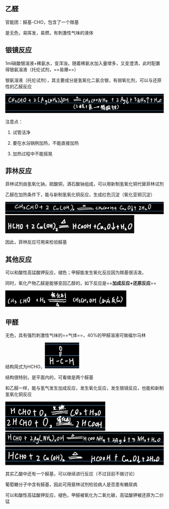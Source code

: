 ## 乙醛

官能团：醛基-CHO，包含了一个羰基

是无色，易挥发，易燃，有刺激性气味的液体



## 银镜反应

1ml硝酸银溶液+稀氨水，变浑浊，随着稀氨水加入量增多，又变澄清，此时配置得银氨溶液（托伦试剂，==易爆==）

银氨溶液（托伦试剂），其主要成分是氢氧化二氨合银，有弱氧化剂，可以与还原性的乙醛反应

<div align=left><img src="assets/image-20220518135131330.png" alt="image-20220518135131330" style="zoom:50%;" /></div>

注意点：

1. 试管洁净

2. 要在水浴锅例加热，不能直接加热
3. 加热过程中不能摇晃

## 菲林反应

菲林试剂由氢氧化钠，硫酸铜，酒石酸钠组成，可以用新制氢氧化铜代替菲林试剂

乙醛在加热条件下，能与新制氢氧化铜反应，生成红色沉淀（氧化亚铜沉淀）

<div align=left><img src="assets/image-20220518141106732.png" alt="image-20220518141106732" style="zoom:50%;" /></div>

<div align=left><img src="assets/image-20220611105622473.png" alt="image-20220611105622473" style="zoom: 40%;" /></div>

因此，菲林反应可用来检验醛基



## 其他反应

可以和酸性高锰酸钾反应，褪色；甲醛能发生氧化反应因为羰基很活泼。

同时，氧化产物乙醛是能够变回乙醇的，如下反应是==**加成反应+还原反应**==

<div align=left> <img src="assets/1651893539220.png" alt="1651893539220" style="zoom:67%;  " /> </div>

## 甲醛

无色，具有强烈刺激性气味的==气体==，40%的甲醛溶液可做福尔马林

结构简式为HCHO，<img src="assets/image-20220518141640334.png" alt="image-20220518141640334" style="zoom:50%;" />

结构很特别，是平面内的，可看做是两个醛基

和乙醛一样，能与氢气发生加成反应，发生氧化反应，发生银镜反应，也能和新制氢氧化铜反应

<div align=left><img src="assets/image-20220518141935371.png" alt="image-20220518141935371" style="zoom:50%;" /></div>
<div align=left><img src="assets/image-20220518142157926.png" alt="image-20220518142157926" style="zoom:50%;" /></div>
<div align=left><img src="assets/image-20220518142330397.png" alt="image-20220518142330397" style="zoom:50%;" /></div>

其实乙酸中还有一个醛基，可以继续进行反应（不过目前不做讨论）

葡萄糖分子中含有醛基，因此可用斐林试剂检验病人是否患有糖尿病

可以和酸性高锰酸钾反应，褪色，甲醛被氧化为二氧化碳，高锰酸钾被还原为二价锰
